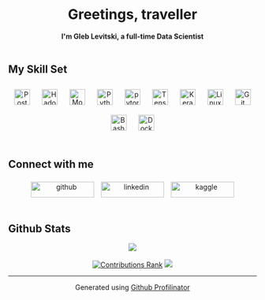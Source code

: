 # <div align="center">Greetings, traveller</div>

<div align="center"><strong>I'm Gleb Levitski, a full-time Data Scientist</strong></div>

<br/>

## My Skill Set

<div align="center">
<a href="https://www.postgresql.org/" target="_blank"><img style="margin: 10px" src="https://upload.wikimedia.org/wikipedia/commons/2/29/Postgresql_elephant.svg" alt="PostgreSQL" height="32" /></a>
<a href="https://hadoop.apache.org/" target="_blank"><img style="margin: 10px" src="https://profilinator.rishav.dev/skills-assets/apache_hadoop-icon.svg" alt="Hadoop" height="32" /></a>   
<a href="https://www.mongodb.com/" target="_blank"><img style="margin: 10px" src="https://profilinator.rishav.dev/skills-assets/mongodb-original-wordmark.svg" alt="MongoDB" height="32" /></a> 
<a href="https://www.python.org/" target="_blank"><img style="margin: 10px" src="https://upload.wikimedia.org/wikipedia/commons/c/c3/Python-logo-notext.svg" alt="Python" height="32" /></a>
<a href="https://pytorch.org/" target="_blank"><img style="margin: 10px" src="https://profilinator.rishav.dev/skills-assets/pytorch-icon.svg" alt="pytorch" height="32" /></a>    
<a href="https://www.tensorflow.org/" target="_blank"><img style="margin: 10px" src="https://upload.wikimedia.org/wikipedia/commons/2/2d/Tensorflow_logo.svg" alt="TensorFlow" height="32" /></a>
<a href="https://keras.io/" target="_blank"><img style="margin: 10px" src="https://upload.wikimedia.org/wikipedia/commons/a/ae/Keras_logo.svg" alt="Keras" height="32" /></a>
<a href="https://www.linux.org/" target="_blank"><img style="margin: 10px" src="https://upload.wikimedia.org/wikipedia/commons/3/35/Tux.svg" alt="Linux" height="32" /></a>
<a href="https://git-scm.com/" target="_blank"><img style="margin: 10px" src="https://upload.wikimedia.org/wikipedia/commons/3/3f/Git_icon.svg" alt="Git" height="32" /></a>
<a href="https://www.gnu.org/software/bash/" target="_blank"><img style="margin: 10px" src="https://upload.wikimedia.org/wikipedia/commons/2/20/Bash_Logo_black_and_white_icon_only.svg" alt="Bash" height="32" /></a>  
<a href="https://www.docker.com/" target="_blank"><img style="margin: 10px" src="https://assets-global.website-files.com/62038ffc9cd2db6132e3c782/624dad92e54611476d2c8962_docker.svg" alt="Docker" height="32" /></a>  
</div>

</td><td valign="top" width="33%">

</td><td valign="top" width="33%">

</td></tr></table>  

<br/>  

## Connect with me
<div align="center">
<a href="https://github.com/glevv" target="_blank"><img src=https://img.shields.io/badge/github-%2324292e.svg?&style=for-the-badge&logo=github&logoColor=white alt=github style="padding: 5px;" width="128px" height="32px"/></a>
<a href="https://linkedin.com/in/gleb-levitski" target="_blank"><img src=https://img.shields.io/badge/linkedin-%231E77B5.svg?&style=for-the-badge&logo=linkedin&logoColor=white alt=linkedin style="padding: 5px;" width="128px" height="32px"/></a>
<a href="https://www.kaggle.com/altprof" target="_blank"><img src=https://img.shields.io/badge/kaggle-%2344BAE8.svg?&style=for-the-badge&logo=kaggle&logoColor=white alt=kaggle style="padding: 5px;" width="128px" height="32px"/></a>
</div>

<br/>

## Github Stats
<div align="center"><img src="https://github-readme-stats-sigma-five.vercel.app/api?username=glevv&show_icons=true&count_private=true&hide_border=true" align="center" /></div>

<br/>

<div align="center">
  <a href="https://user-badge.committers.top/cyprus_public/glevv"><img src="https://user-badge.committers.top/cyprus_public/glevv.svg" alt="Contributions Rank" /></a>
  <img src="https://komarev.com/ghpvc/?username=glevv&&style=flat" />
</div>

----
<div align="center">Generated using <a href="https://profilinator.rishav.dev/" target="_blank">Github Profilinator</a></div>
